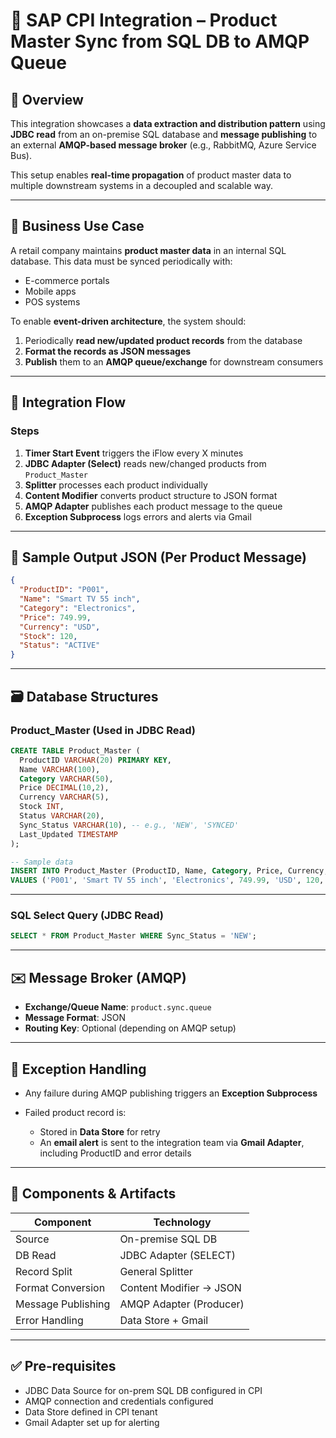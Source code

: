
# 📘 SAP CPI Integration – Product Master Sync from SQL DB to AMQP Queue

## 📌 Overview

This integration showcases a **data extraction and distribution pattern** using **JDBC read** from an on-premise SQL database and **message publishing** to an external **AMQP-based message broker** (e.g., RabbitMQ, Azure Service Bus).

This setup enables **real-time propagation** of product master data to multiple downstream systems in a decoupled and scalable way.

---

## 🏢 Business Use Case

A retail company maintains **product master data** in an internal SQL database. This data must be synced periodically with:

* E-commerce portals
* Mobile apps
* POS systems

To enable **event-driven architecture**, the system should:

1. Periodically **read new/updated product records** from the database
2. **Format the records as JSON messages**
3. **Publish** them to an **AMQP queue/exchange** for downstream consumers

---

## 🔁 Integration Flow

### Steps

1. **Timer Start Event** triggers the iFlow every X minutes
2. **JDBC Adapter (Select)** reads new/changed products from `Product_Master`
3. **Splitter** processes each product individually
4. **Content Modifier** converts product structure to JSON format
5. **AMQP Adapter** publishes each product message to the queue
6. **Exception Subprocess** logs errors and alerts via Gmail

---

## 🧾 Sample Output JSON (Per Product Message)

```json
{
  "ProductID": "P001",
  "Name": "Smart TV 55 inch",
  "Category": "Electronics",
  "Price": 749.99,
  "Currency": "USD",
  "Stock": 120,
  "Status": "ACTIVE"
}
```

---

## 🗃️ Database Structures

### Product_Master (Used in JDBC Read)

```sql
CREATE TABLE Product_Master (
  ProductID VARCHAR(20) PRIMARY KEY,
  Name VARCHAR(100),
  Category VARCHAR(50),
  Price DECIMAL(10,2),
  Currency VARCHAR(5),
  Stock INT,
  Status VARCHAR(20),
  Sync_Status VARCHAR(10), -- e.g., 'NEW', 'SYNCED'
  Last_Updated TIMESTAMP
);

-- Sample data
INSERT INTO Product_Master (ProductID, Name, Category, Price, Currency, Stock, Status, Sync_Status, Last_Updated)
VALUES ('P001', 'Smart TV 55 inch', 'Electronics', 749.99, 'USD', 120, 'ACTIVE', 'NEW', CURRENT_TIMESTAMP);
```

---

### SQL Select Query (JDBC Read)

```sql
SELECT * FROM Product_Master WHERE Sync_Status = 'NEW';
```

---

## ✉️ Message Broker (AMQP)

* **Exchange/Queue Name**: `product.sync.queue`
* **Message Format**: JSON
* **Routing Key**: Optional (depending on AMQP setup)

---

## 📧 Exception Handling

* Any failure during AMQP publishing triggers an **Exception Subprocess**
* Failed product record is:

  * Stored in **Data Store** for retry
  * An **email alert** is sent to the integration team via **Gmail Adapter**, including ProductID and error details

---

## 🧩 Components & Artifacts

| Component          | Technology              |
| ------------------ | ----------------------- |
| Source             | On-premise SQL DB       |
| DB Read            | JDBC Adapter (SELECT)   |
| Record Split       | General Splitter        |
| Format Conversion  | Content Modifier → JSON |
| Message Publishing | AMQP Adapter (Producer) |
| Error Handling     | Data Store + Gmail      |

---

## ✅ Pre-requisites

* JDBC Data Source for on-prem SQL DB configured in CPI
* AMQP connection and credentials configured
* Data Store defined in CPI tenant
* Gmail Adapter set up for alerting

